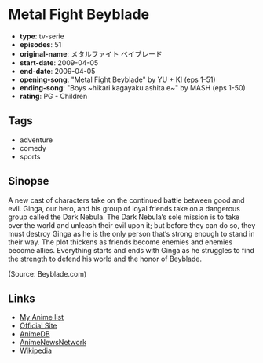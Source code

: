 # Metal Fight Beyblade

-   **type**: tv-serie
-   **episodes**: 51
-   **original-name**: メタルファイト ベイブレード
-   **start-date**: 2009-04-05
-   **end-date**: 2009-04-05
-   **opening-song**: "Metal Fight Beyblade" by YU + KI (eps 1-51)
-   **ending-song**: "Boys ~hikari kagayaku ashita e~" by MASH (eps 1-50)
-   **rating**: PG - Children

## Tags

-   adventure
-   comedy
-   sports

## Sinopse

A new cast of characters take on the continued battle between good and evil. Ginga, our hero, and his group of loyal friends take on a dangerous group called the Dark Nebula. The Dark Nebula’s sole mission is to take over the world and unleash their evil upon it; but before they can do so, they must destroy Ginga as he is the only person that’s strong enough to stand in their way. The plot thickens as friends become enemies and enemies become allies. Everything starts and ends with Ginga as he struggles to find the strength to defend his world and the honor of Beyblade.

(Source: Beyblade.com)

## Links

-   [My Anime list](https://myanimelist.net/anime/5962/Metal_Fight_Beyblade)
-   [Official Site](http://www.tv-tokyo.co.jp/anime/mf-beyblade/)
-   [AnimeDB](http://anidb.info/perl-bin/animedb.pl?show=anime&aid=6426)
-   [AnimeNewsNetwork](http://www.animenewsnetwork.com/encyclopedia/anime.php?id=10675)
-   [Wikipedia](http://en.wikipedia.org/wiki/Metal_Fight_Beyblade)

